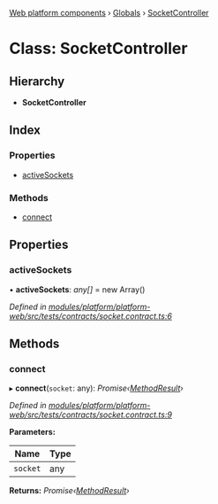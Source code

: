 [Web platform components](../README.md) › [Globals](../globals.md) › [SocketController](socketcontroller.md)

# Class: SocketController

## Hierarchy

* **SocketController**

## Index

### Properties

* [activeSockets](socketcontroller.md#activesockets)

### Methods

* [connect](socketcontroller.md#connect)

## Properties

###  activeSockets

• **activeSockets**: *any[]* = new Array<any>()

*Defined in [modules/platform/platform-web/src/tests/contracts/socket.contract.ts:6](https://github.com/nodulusteam/methodus.dev/blob/58b1bce/modules/platform/platform-web/src/tests/contracts/socket.contract.ts#L6)*

## Methods

###  connect

▸ **connect**(`socket`: any): *Promise‹[MethodResult](methodresult.md)›*

*Defined in [modules/platform/platform-web/src/tests/contracts/socket.contract.ts:9](https://github.com/nodulusteam/methodus.dev/blob/58b1bce/modules/platform/platform-web/src/tests/contracts/socket.contract.ts#L9)*

**Parameters:**

Name | Type |
------ | ------ |
`socket` | any |

**Returns:** *Promise‹[MethodResult](methodresult.md)›*
